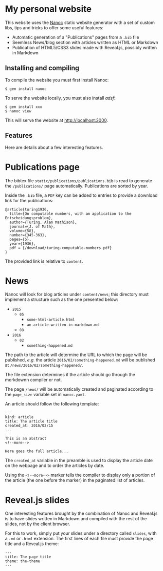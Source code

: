 # My personal website

This website uses the [Nanoc](http://nanoc.ws/) static website generator with a
set of custom libs, tips and tricks to offer some useful features:

- Automatic generation of a "Publications" pages from a `.bib` file
- Seemless News/blog section with articles written as HTML or Markdown
- Publication of HTML5/CSS3 slides made with Reveal.js, possibly written in
Markdown

## Installing and compiling

To compile the website you must first install Nanoc:

```
$ gem install nanoc
```

To serve the website locally, you must also install _adsf_:
```
$ gem install xxx
$ nanoc view
```

This will serve the website at <http://localhost:3000>.

## Features

Here are details about a few interesting features.

# Publications page

The bibtex file `static/publications/publications.bib` is read to
generate the `/publications/` page automatically.
Publications are sorted by year.

Inside the `.bib` file, a `PDF` key can be added to entries to
provide a download link for the publications:

```
@article{turing1936,
  title={On computable numbers, with an application to the Entscheidungsproblem},
  author={Turing, Alan Mathison},
  journal={J. of Math},
  volume={58},
  number={345-363},
  pages={5},
  year={1936},
  pdf = {/download/turing-computable-numbers.pdf}
}
```

The provided link is relative to `content`.

# News

Nanoc will look for blog articles under `content/news`; this directory
must implement a structure such as the one presented below:

- `2015`
  - `05`
    - `some-html-article.html`
	 - `an-article-written-in-markdown.md`
  - `08`
- `2016`
  - `02`
    - `something-happened.md`

The path to the article will determine the URL to which the page will be
published, _e.g._ the article `2016/02/something-happened.md` will be published
at `/news/2016/02/something-happened/`.

The file extension determines if the article should go through the morkdownn
compiler or not.

The page `/news/` will be automatically created and paginated according to the
`page_size` variable set in `nanoc.yaml`.

An article should follow the following template:

```
---
kind: article
title: The article title
created_at: 2016/02/15
---

This is an abstract
<!--more-->

Here goes the full article...
```

The `created_at` variable in the preamble is used to display the article date
on the webpage and to order the articles by date.

Using the `<!--more-->` marker tells the compiler to display only a portion of
the article (the one before the marker) in the paginated list of articles.

# Reveal.js slides

One interesting features brought by the combination of Nanoc and Reveal.js is
to have slides written in Markdown and compiled with the rest of the slides,
not by the client browser.

For this to work, simply put your slides under a directory called `slides`,
with a `.md` or `.html` extension.  The first lines of each file must provide
the page title and a Reveal.js theme:

```
---
title: The page title
theme: the-theme
---
````
